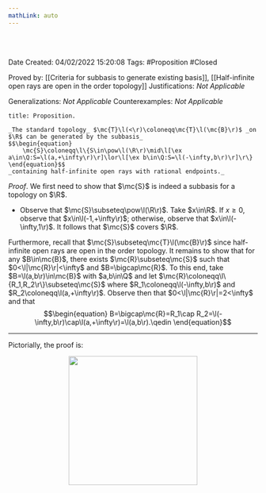 ```yaml
---
mathLink: auto
---
```


<br />
<br />

Date Created: 04/02/2022 15:20:08
Tags: #Proposition #Closed  

Proved by: [[Criteria for subbasis to generate existing basis]], [[Half-infinite open rays are open in the order topology]]
Justifications: _Not Applicable_

Generalizations: _Not Applicable_
Counterexamples: _Not Applicable_

``` ad-Proposition
title: Proposition.

_The standard topology_ $\mc{T}\l(<\r)\coloneqq\mc{T}\l(\mc{B}\r)$ _on $\R$ can be generated by the subbasis_
$$\begin{equation}
    \mc{S}\coloneqq\l\{S\in\pow\l(\R\r)\mid\l[\ex a\in\Q:S=\l(a,+\infty\r)\r]\lor\l[\ex b\in\Q:S=\l(-\infty,b\r)\r]\r\}
\end{equation}$$
_containing half-infinite open rays with rational endpoints._

```

_Proof_. We first need to show that $\mc{S}$ is indeed a subbasis for a topology on $\R$.
* Observe that $\mc{S}\subseteq\pow\l(\R\r)$. Take $x\in\R$. If $x\geq0$, observe that $x\in\l(-1,+\infty\r)$; otherwise, observe that $x\in\l(-\infty,1\r)$. It follows that $\mc{S}$ covers $\R$.

Furthermore, recall that $\mc{S}\subseteq\mc{T}\l(\mc{B}\r)$ since half-infinite open rays are open in the order topology. It remains to show that for any $B\in\mc{B}$, there exists $\mc{R}\subseteq\mc{S}$ such that $0<\l|\mc{R}\r|<\infty$ and $B=\bigcap\mc{R}$. To this end, take $B=\l(a,b\r)\in\mc{B}$ with $a,b\in\Q$ and let $\mc{R}\coloneqq\l\{R_1,R_2\r\}\subseteq\mc{S}$ where $R_1\coloneqq\l(-\infty,b\r)$ and $R_2\coloneqq\l(a,+\infty\r)$. Observe then that $0<\l|\mc{R}\r|=2<\infty$ and that
$$\begin{equation}
    B=\bigcap\mc{R}=R_1\cap R_2=\l(-\infty,b\r)\cap\l(a,+\infty\r)=\l(a,b\r).\qedin
\end{equation}$$

---

Pictorially, the proof is:

<center><img src="app://local/home/zhao/Dropbox/MathWiki/Images/2022-02-09_223333/image.svg", width=260></center>
